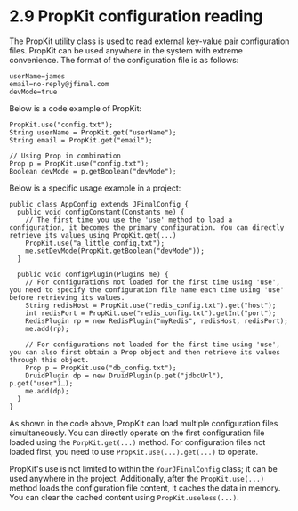 # 2.9 PropKit configuration reading

The PropKit utility class is used to read external key-value pair configuration files. PropKit can be used anywhere in the system with extreme convenience. The format of the configuration file is as follows:
```
userName=james
email=no-reply@jfinal.com
devMode=true
```

Below is a code example of PropKit:
```
PropKit.use("config.txt");
String userName = PropKit.get("userName");
String email = PropKit.get("email");
 
// Using Prop in combination
Prop p = PropKit.use("config.txt");
Boolean devMode = p.getBoolean("devMode");
```

Below is a specific usage example in a project:
```
public class AppConfig extends JFinalConfig {
  public void configConstant(Constants me) {
    // The first time you use the 'use' method to load a configuration, it becomes the primary configuration. You can directly retrieve its values using PropKit.get(...)
    PropKit.use("a_little_config.txt");
    me.setDevMode(PropKit.getBoolean("devMode"));
  }
 
  public void configPlugin(Plugins me) {
    // For configurations not loaded for the first time using 'use', you need to specify the configuration file name each time using 'use' before retrieving its values.
    String redisHost = PropKit.use("redis_config.txt").get("host");
    int redisPort = PropKit.use("redis_config.txt").getInt("port");
    RedisPlugin rp = new RedisPlugin("myRedis", redisHost, redisPort);
    me.add(rp);
 
    // For configurations not loaded for the first time using 'use', you can also first obtain a Prop object and then retrieve its values through this object.
    Prop p = PropKit.use("db_config.txt");
    DruidPlugin dp = new DruidPlugin(p.get("jdbcUrl"), p.get("user")…);
    me.add(dp);
  }
}
```
As shown in the code above, PropKit can load multiple configuration files simultaneously. You can directly operate on the first configuration file loaded using the `PorpKit.get(...)` method. For configuration files not loaded first, you need to use `PropKit.use(...).get(...)` to operate.

PropKit's use is not limited to within the `YourJFinalConfig` class; it can be used anywhere in the project. Additionally, after the `PropKit.use(...)` method loads the configuration file content, it caches the data in memory. You can clear the cached content using `PropKit.useless(...)`.